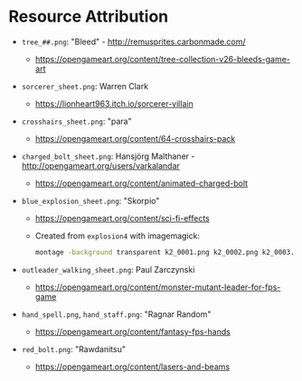 # Resource Attribution

* `tree_##.png`: "Bleed" - http://remusprites.carbonmade.com/
  * https://opengameart.org/content/tree-collection-v26-bleeds-game-art

* `sorcerer_sheet.png`: Warren Clark
  * https://lionheart963.itch.io/sorcerer-villain

* `crosshairs_sheet.png`: "para"
  * https://opengameart.org/content/64-crosshairs-pack

* `charged_bolt_sheet.png`: Hansjörg Malthaner - http://opengameart.org/users/varkalandar
  * https://opengameart.org/content/animated-charged-bolt

* `blue_explosion_sheet.png`: "Skorpio"
  * https://opengameart.org/content/sci-fi-effects

  * Created from `explosion4` with imagemagick:

    ```bash
    montage -background transparent k2_0001.png k2_0002.png k2_0003.png k2_0004.png k2_0005.png k2_0006.png k2_0007.png k2_0008.png k2_0009.png k2_0010.png k2_0011.png k2_0012.png k2_0013.png k2_0014.png k2_0015.png blue_explosion_sheet.png
    ```

* `outleader_walking_sheet.png`: Paul Zarczynski
  * https://opengameart.org/content/monster-mutant-leader-for-fps-game

* `hand_spell.png`, `hand_staff.png`: "Ragnar Random"
  * https://opengameart.org/content/fantasy-fps-hands

* `red_bolt.png`: "Rawdanitsu"
  * https://opengameart.org/content/lasers-and-beams
